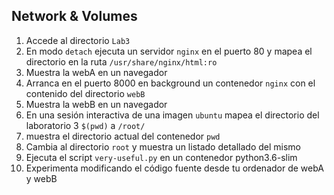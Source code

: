 ## Network & Volumes

1. Accede al directorio `Lab3`
2. En modo `detach` ejecuta un servidor `nginx` en el puerto 80 y mapea el directorio en la ruta `/usr/share/nginx/html:ro`
3. Muestra la webA en un navegador
4. Arranca en el puerto 8000 en background un contenedor `nginx` con el contenido del directorio `webB`
5. Muestra la webB en un navegador
6. En una sesión interactiva de una imagen `ubuntu` mapea el directorio del laboratorio 3 `$(pwd)` a `/root/` 
7. muestra el directorio actual del contenedor `pwd`
8. Cambia al directorio `root` y muestra un listado detallado del mismo
9. Ejecuta el script `very-useful.py` en un contenedor python3.6-slim
10. Experimenta modificando el código fuente desde tu ordenador de webA y webB
